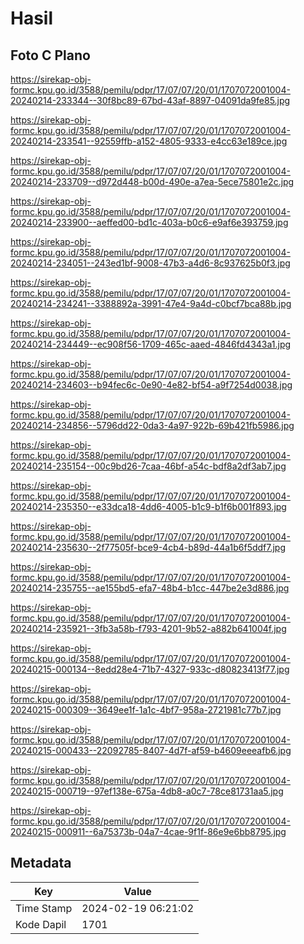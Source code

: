 # Hasil

## Foto C Plano

https://sirekap-obj-formc.kpu.go.id/3588/pemilu/pdpr/17/07/07/20/01/1707072001004-20240214-233344--30f8bc89-67bd-43af-8897-04091da9fe85.jpg

https://sirekap-obj-formc.kpu.go.id/3588/pemilu/pdpr/17/07/07/20/01/1707072001004-20240214-233541--92559ffb-a152-4805-9333-e4cc63e189ce.jpg

https://sirekap-obj-formc.kpu.go.id/3588/pemilu/pdpr/17/07/07/20/01/1707072001004-20240214-233709--d972d448-b00d-490e-a7ea-5ece75801e2c.jpg

https://sirekap-obj-formc.kpu.go.id/3588/pemilu/pdpr/17/07/07/20/01/1707072001004-20240214-233900--aeffed00-bd1c-403a-b0c6-e9af6e393759.jpg

https://sirekap-obj-formc.kpu.go.id/3588/pemilu/pdpr/17/07/07/20/01/1707072001004-20240214-234051--243ed1bf-9008-47b3-a4d6-8c937625b0f3.jpg

https://sirekap-obj-formc.kpu.go.id/3588/pemilu/pdpr/17/07/07/20/01/1707072001004-20240214-234241--3388892a-3991-47e4-9a4d-c0bcf7bca88b.jpg

https://sirekap-obj-formc.kpu.go.id/3588/pemilu/pdpr/17/07/07/20/01/1707072001004-20240214-234449--ec908f56-1709-465c-aaed-4846fd4343a1.jpg

https://sirekap-obj-formc.kpu.go.id/3588/pemilu/pdpr/17/07/07/20/01/1707072001004-20240214-234603--b94fec6c-0e90-4e82-bf54-a9f7254d0038.jpg

https://sirekap-obj-formc.kpu.go.id/3588/pemilu/pdpr/17/07/07/20/01/1707072001004-20240214-234856--5796dd22-0da3-4a97-922b-69b421fb5986.jpg

https://sirekap-obj-formc.kpu.go.id/3588/pemilu/pdpr/17/07/07/20/01/1707072001004-20240214-235154--00c9bd26-7caa-46bf-a54c-bdf8a2df3ab7.jpg

https://sirekap-obj-formc.kpu.go.id/3588/pemilu/pdpr/17/07/07/20/01/1707072001004-20240214-235350--e33dca18-4dd6-4005-b1c9-b1f6b001f893.jpg

https://sirekap-obj-formc.kpu.go.id/3588/pemilu/pdpr/17/07/07/20/01/1707072001004-20240214-235630--2f77505f-bce9-4cb4-b89d-44a1b6f5ddf7.jpg

https://sirekap-obj-formc.kpu.go.id/3588/pemilu/pdpr/17/07/07/20/01/1707072001004-20240214-235755--ae155bd5-efa7-48b4-b1cc-447be2e3d886.jpg

https://sirekap-obj-formc.kpu.go.id/3588/pemilu/pdpr/17/07/07/20/01/1707072001004-20240214-235921--3fb3a58b-f793-4201-9b52-a882b641004f.jpg

https://sirekap-obj-formc.kpu.go.id/3588/pemilu/pdpr/17/07/07/20/01/1707072001004-20240215-000134--8edd28e4-71b7-4327-933c-d80823413f77.jpg

https://sirekap-obj-formc.kpu.go.id/3588/pemilu/pdpr/17/07/07/20/01/1707072001004-20240215-000309--3649ee1f-1a1c-4bf7-958a-2721981c77b7.jpg

https://sirekap-obj-formc.kpu.go.id/3588/pemilu/pdpr/17/07/07/20/01/1707072001004-20240215-000433--22092785-8407-4d7f-af59-b4609eeeafb6.jpg

https://sirekap-obj-formc.kpu.go.id/3588/pemilu/pdpr/17/07/07/20/01/1707072001004-20240215-000719--97ef138e-675a-4db8-a0c7-78ce81731aa5.jpg

https://sirekap-obj-formc.kpu.go.id/3588/pemilu/pdpr/17/07/07/20/01/1707072001004-20240215-000911--6a75373b-04a7-4cae-9f1f-86e9e6bb8795.jpg


## Metadata

| Key        | Value               |
| ---------- | ------------------- |
| Time Stamp | 2024-02-19 06:21:02 |
| Kode Dapil | 1701                |



